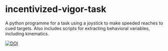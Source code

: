 # incentivized-vigor-task
A python programme for a task using a joystick to make speeded reaches to cued targets. Also includes scripts for extracting behavioral variables, including kinematics.

[![DOI](https://zenodo.org/badge/673915812.svg)](https://zenodo.org/badge/latestdoi/673915812)
